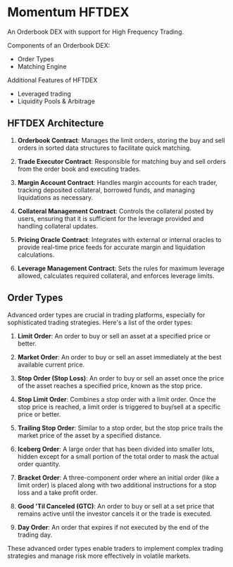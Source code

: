 # Momentum HFTDEX

An Orderbook DEX with support for High Frequency Trading.

Components of an Orderbook DEX:

* Order Types
* Matching Engine

Additional Features of HFTDEX

* Leveraged trading
* Liquidity Pools & Arbitrage

## HFTDEX Architecture

1. **Orderbook Contract**: Manages the limit orders, storing the buy and sell orders in sorted data structures to facilitate quick matching.

2. **Trade Executor Contract**: Responsible for matching buy and sell orders from the order book and executing trades.

3. **Margin Account Contract**: Handles margin accounts for each trader, tracking deposited collateral, borrowed funds, and managing liquidations as necessary.

4. **Collateral Management Contract**: Controls the collateral posted by users, ensuring that it is sufficient for the leverage provided and handling collateral updates.

5. **Pricing Oracle Contract**: Integrates with external or internal oracles to provide real-time price feeds for accurate margin and liquidation calculations.

6. **Leverage Management Contract**: Sets the rules for maximum leverage allowed, calculates required collateral, and enforces leverage limits.



## Order Types

Advanced order types are crucial in trading platforms, especially for sophisticated trading strategies. Here's a list of the order types:

1. **Limit Order**: An order to buy or sell an asset at a specified price or better.

2. **Market Order**: An order to buy or sell an asset immediately at the best available current price.

3. **Stop Order (Stop Loss)**: An order to buy or sell an asset once the price of the asset reaches a specified price, known as the stop price.

4. **Stop Limit Order**: Combines a stop order with a limit order. Once the stop price is reached, a limit order is triggered to buy/sell at a specific price or better.

5. **Trailing Stop Order**: Similar to a stop order, but the stop price trails the market price of the asset by a specified distance.

6. **Iceberg Order**: A large order that has been divided into smaller lots, hidden except for a small portion of the total order to mask the actual order quantity.

7. **Bracket Order**: A three-component order where an initial order (like a limit order) is placed along with two additional instructions for a stop loss and a take profit order.

8. **Good 'Til Canceled (GTC)**: An order to buy or sell at a set price that remains active until the investor cancels it or the trade is executed.

9. **Day Order**: An order that expires if not executed by the end of the trading day.

These advanced order types enable traders to implement complex trading strategies and manage risk more effectively in volatile markets.



